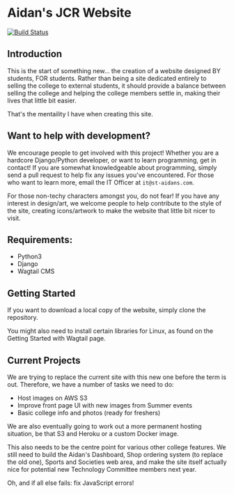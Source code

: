 # Aidan's JCR Website
[![Build Status](https://travis-ci.org/OhmGeek/aidans-jcr.svg?branch=master)](https://travis-ci.org/OhmGeek/aidans-jcr)
## Introduction
This is the start of something new... the creation of a website designed BY students, FOR students. Rather than being a site dedicated entirely to selling the college to external students, it should provide a balance between selling the college and helping the college members settle in, making their lives that little bit easier.

That's the mentaility I have when creating this site.

## Want to help with development?
We encourage people to get involved with this project! Whether you are a hardcore Django/Python developer, or want to learn programming, get in contact! If you are somewhat knowledgeable about programming, simply send a pull request to help fix any issues you've encountered. For those who want to learn more, email the IT Officer at `it@st-aidans.com`. 

For those non-techy characters amongst you, do not fear! If you have any interest in design/art, we welcome people to help contribute to the style of the site, creating icons/artwork to make the website that little bit nicer to visit.

## Requirements:
+ Python3
+ Django
+ Wagtail CMS

## Getting Started
If you want to download a local copy of the website, simply clone the repository.

You might also need to install certain libraries for Linux, as found on the Getting Started with Wagtail page.

## Current Projects
We are trying to replace the current site with this new one before the term is out. Therefore, we have a number of tasks we
need to do:

- Host images on AWS S3
- Improve front page UI with new images from Summer events
- Basic college info and photos (ready for freshers)

We are also eventually going to work out a more permanent hosting situation, be that S3 and Heroku or a custom Docker image.

This also needs to be the centre point for various other college features. We still need to build the Aidan's Dashboard,
Shop ordering system (to replace the old one), Sports and Societies web area, and make the site itself actually nice for 
potential new Technology Committee members next year.

Oh, and if all else fails: fix JavaScript errors!